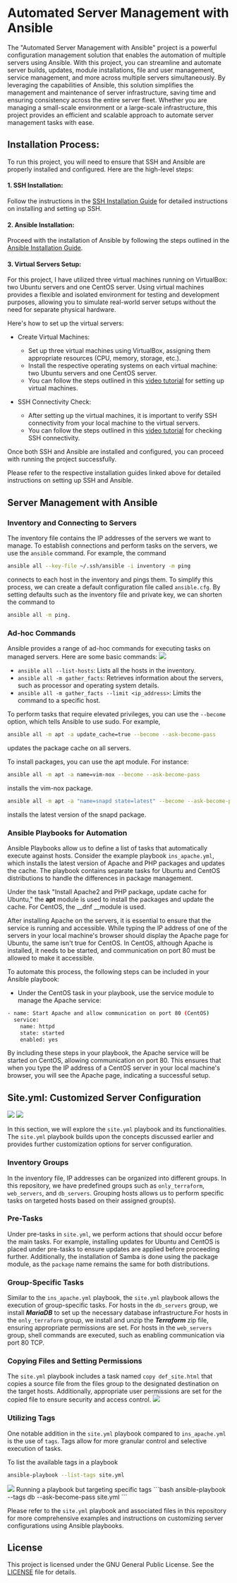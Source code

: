 
# Automated Server Management with Ansible

The "Automated Server Management with Ansible" project is a powerful configuration management solution that enables the automation of multiple servers using Ansible. With this project, you can streamline and automate server builds, updates, module installations, file and user management, service management, and more across multiple servers simultaneously. By leveraging the capabilities of Ansible, this solution simplifies the management and maintenance of server infrastructure, saving time and ensuring consistency across the entire server fleet. Whether you are managing a small-scale environment or a large-scale infrastructure, this project provides an efficient and scalable approach to automate server management tasks with ease.

## Installation Process:

To run this project, you will need to ensure that SSH and Ansible are properly installed and configured. Here are the high-level steps:

#### 1. SSH Installation:

Follow the instructions in the [SSH Installation Guide](https://github.com/Saru2003/Automated-Server-Management-with-Ansible/blob/main/ssh%20installation%20and%20setup.md) for detailed instructions on installing and setting up SSH.

#### 2. Ansible Installation:

Proceed with the installation of Ansible by following the steps outlined in the [Ansible Installation Guide](https://github.com/Saru2003/Automated-Server-Management-with-Ansible/blob/main/ansible%20installation%20guide.md).

#### 3. Virtual Servers Setup:

For this project, I have utilized three virtual machines running on VirtualBox: two Ubuntu servers and one CentOS server. Using virtual machines provides a flexible and isolated environment for testing and development purposes, allowing you to simulate real-world server setups without the need for separate physical hardware.

Here's how to set up the virtual servers:

- Create Virtual Machines:

    - Set up three virtual machines using VirtualBox, assigning them appropriate resources (CPU, memory, storage, etc.).
    - Install the respective operating systems on each virtual machine: two Ubuntu servers and one CentOS server.
    - You can follow the steps outlined in this [video tutorial](https://www.youtube.com/watch?v=hYaCCpvjsEY) for setting up virtual machines.
- SSH Connectivity Check:

    - After setting up the virtual machines, it is important to verify SSH connectivity from your local machine to the virtual servers.
    - You can follow the steps outlined in this [video tutorial](https://www.youtube.com/watch?v=rhFLfwZzlGA) for checking SSH connectivity.

Once both SSH and Ansible are installed and configured, you can proceed with running the project successfully.

Please refer to the respective installation guides linked above for detailed instructions on setting up SSH and Ansible.

## Server Management with Ansible
### Inventory and Connecting to Servers
The inventory file contains the IP addresses of the servers we want to manage. To establish connections and perform tasks on the servers, we use the `ansible` command. For example, the command 
```bash
ansible all --key-file ~/.ssh/ansible -i inventory -m ping
```
 connects to each host in the inventory and pings them. To simplify this process, we can create a default configuration file called `ansible.cfg`. By setting defaults such as the inventory file and private key, we can shorten the command to 
 ```bash
 ansible all -m ping.
 ```

### Ad-hoc Commands
Ansible provides a range of ad-hoc commands for executing tasks on managed servers. Here are some basic commands:
<img src="images/Screenshot_20230701_162901.png">
- `ansible all --list-hosts`: Lists all the hosts in the inventory.
- `ansible all -m gather_facts`: Retrieves information about the servers, such as processor and operating system details.
- `ansible all -m gather_facts --limit <ip_address>`: Limits the command to a specific host.

To perform tasks that require elevated privileges, you can use the `--become` option, which tells Ansible to use sudo. For example, 
```bash
ansible all -m apt -a update_cache=true --become --ask-become-pass
```
 updates the package cache on all servers.

To install packages, you can use the apt module. For instance:

```bash
ansible all -m apt -a name=vim-nox --become --ask-become-pass
```
 installs the vim-nox package.

```bash
ansible all -m apt -a "name=snapd state=latest" --become --ask-become-pass
```
 installs the latest version of the snapd package.

 ### Ansible Playbooks for Automation
Ansible Playbooks allow us to define a list of tasks that automatically execute against hosts. Consider the example playbook `ins_apache.yml`, which installs the latest version of Apache and PHP packages and updates the cache. The playbook contains separate tasks for Ubuntu and CentOS distributions to handle the differences in package management.

Under the task "Install Apache2 and PHP package, update cache for Ubuntu," the __apt__ module is used to install the packages and update the cache. For CentOS, the __dnf __module is used. 

After installing Apache on the servers, it is essential to ensure that the service is running and accessible. While typing the IP address of one of the servers in your local machine's browser should display the Apache page for Ubuntu, the same isn't true for CentOS. In CentOS, although Apache is installed, it needs to be started, and communication on port 80 must be allowed to make it accessible.

To automate this process, the following steps can be included in your Ansible playbook:

- Under the CentOS task in your playbook, use the service module to manage the Apache service:
```bash
- name: Start Apache and allow communication on port 80 (CentOS)
  service:
    name: httpd
    state: started
    enabled: yes
```
By including these steps in your playbook, the Apache service will be started on CentOS, allowing communication on port 80. This ensures that when you type the IP address of a CentOS server in your local machine's browser, you will see the Apache page, indicating a successful setup.

## Site.yml: Customized Server Configuration
<img src="images/Screenshot_20230701_130512.png">
<img src="images/Screenshot_20230701_130546.png">

In this section, we will explore the `site.yml` playbook and its functionalities. The `site.yml` playbook builds upon the concepts discussed earlier and provides further customization options for server configuration.

### Inventory Groups
In the inventory file, IP addresses can be organized into different groups. In this repository, we have predefined groups such as `only_terraform`, `web_servers`, and `db_servers`. Grouping hosts allows us to perform specific tasks on targeted hosts based on their assigned group(s).

### Pre-Tasks
Under pre-tasks in `site.yml`, we perform actions that should occur before the main tasks. For example, installing updates for Ubuntu and CentOS is placed under pre-tasks to ensure updates are applied before proceeding further. 
Additionally, the installation of Samba is done using the package module, as the `package` name remains the same for both distributions.

### Group-Specific Tasks
Similar to the `ins_apache.yml` playbook, the `site.yml` playbook allows the execution of group-specific tasks. For hosts in the `db_servers` group, we install ___MariaDB___ to set up the necessary database infrastructure.For hosts in the `only_terraform` group, we install and unzip the ***Terraform*** zip file, ensuring appropriate permissions are set. For hosts in the `web_servers` group, shell commands are executed, such as enabling communication via port 80 TCP.

### Copying Files and Setting Permissions
The `site.yml` playbook includes a task named `copy def_site.html` that copies a source file from the files group to the designated destination on the target hosts. 
Additionally, appropriate user permissions are set for the copied file to ensure security and access control.
<img src="images/Screenshot_20230701_130623.png">

### Utilizing Tags
One notable addition in the `site.yml` playbook compared to `ins_apache.yml` is the use of `tags`. Tags allow for more granular control and selective execution of tasks.

To list the available tags in a playbook
```bash
ansible-playbook --list-tags site.yml
```
<img src="images/Screenshot_20230701_130327.png">
Running a playbook but targeting specific tags
```bash
 ansible-playbook --tags db --ask-become-pass site.yml
 ```

Please refer to the `site.yml` playbook and associated files in this repository for more comprehensive examples and instructions on customizing server configurations using Ansible playbooks.

## License

This project is licensed under the GNU General Public License. See the [LICENSE](https://github.com/Saru2003/Automated-Server-Management-with-Ansible/blob/main/LICENSE) file for details.

